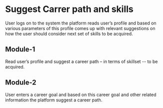 # Suggest Carrer path and skills

User logs on to the system the platform reads user’s profile and based on various parameters of this profile
comes up with relevant suggestions on how the user should consider next set of skills to be acquired.

## Module-1

Read user’s profile and suggest a career path – in terms of skillset -- to be acquired.

## Module-2

User enters a career goal and based on this career goal and other related information the platform suggest a career path.
